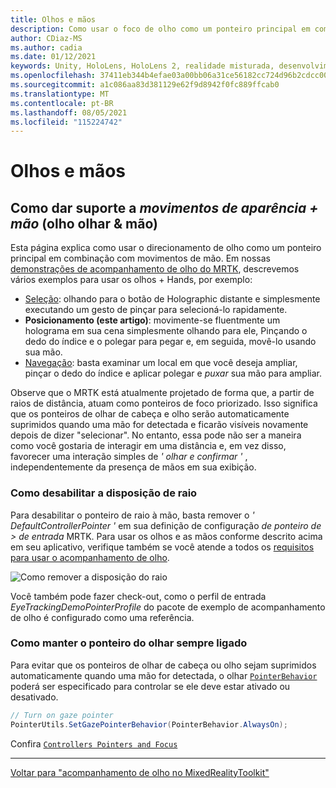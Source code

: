```yaml
---
title: Olhos e mãos
description: Como usar o foco de olho como um ponteiro principal em combinação com movimentos de mão no MRTK
author: CDiaz-MS
ms.author: cadia
ms.date: 01/12/2021
keywords: Unity, HoloLens, HoloLens 2, realidade misturada, desenvolvimento, MRTK, EyeTracking,
ms.openlocfilehash: 37411eb344b4efae03a00bb06a31ce56182cc724d96b2cdcc008f10a66d56011
ms.sourcegitcommit: a1c086aa83d381129e62f9d8942f0fc889ffcab0
ms.translationtype: MT
ms.contentlocale: pt-BR
ms.lasthandoff: 08/05/2021
ms.locfileid: "115224742"
---
```

# <a name="eyes-and-hands"></a>Olhos e mãos

## <a name="how-to-support-_look--hand-motions_-eye-gaze--hand-gestures"></a>Como dar suporte a _movimentos de aparência + mão_ (olho olhar & mão)

Esta página explica como usar o direcionamento de olho como um ponteiro principal em combinação com movimentos de mão.
Em nossas [demonstrações de acompanhamento de olho do MRTK](../../example-scenes/eye-tracking-examples-overview.md), descrevemos vários exemplos para usar os olhos + Hands, por exemplo:

- [Seleção](eye-tracking-target-selection.md): olhando para o botão de Holographic distante e simplesmente executando um gesto de pinçar para selecioná-lo rapidamente.
- **Posicionamento (este artigo)**: movimente-se fluentmente um holograma em sua cena simplesmente olhando para ele, Pinçando o dedo do índice e o polegar para pegar e, em seguida, movê-lo usando sua mão.
- [Navegação](eye-tracking-navigation.md): basta examinar um local em que você deseja ampliar, pinçar o dedo do índice e aplicar polegar e _puxar_ sua mão para ampliar.

Observe que o MRTK está atualmente projetado de forma que, a partir de raios de distância, atuam como ponteiros de foco priorizado.
Isso significa que os ponteiros de olhar de cabeça e olho serão automaticamente suprimidos quando uma mão for detectada e ficarão visíveis novamente depois de dizer "selecionar".
No entanto, essa pode não ser a maneira como você gostaria de interagir em uma distância e, em vez disso, favorecer uma interação simples de _' olhar e confirmar '_ , independentemente da presença de mãos em sua exibição.

### <a name="how-to-disable-the-hand-ray"></a>Como desabilitar a disposição de raio

Para desabilitar o ponteiro de raio à mão, basta remover o _' DefaultControllerPointer '_ em sua definição de configuração _de ponteiro de > de entrada_ MRTK.
Para usar os olhos e as mãos conforme descrito acima em seu aplicativo, verifique também se você atende a todos os [requisitos para usar o acompanhamento de olho](eye-tracking-basic-setup.md).

![Como remover a disposição do raio](../../images/eye-tracking/mrtk_setup_removehandray.jpg)

Você também pode fazer check-out, como o perfil de entrada _EyeTrackingDemoPointerProfile_ do pacote de exemplo de acompanhamento de olho é configurado como uma referência.

### <a name="how-to-keep-gaze-pointer-always-on"></a>Como manter o ponteiro do olhar sempre ligado

Para evitar que os ponteiros de olhar de cabeça ou olho sejam suprimidos automaticamente quando uma mão for detectada, o olhar [`PointerBehavior`](xref:Microsoft.MixedReality.Toolkit.Input.PointerBehavior) poderá ser especificado para controlar se ele deve estar ativado ou desativado.

```c#
// Turn on gaze pointer
PointerUtils.SetGazePointerBehavior(PointerBehavior.AlwaysOn);
```

Confira [`Controllers Pointers and Focus`](../../../architecture/controllers-pointers-and-focus.md)

---
[Voltar para "acompanhamento de olho no MixedRealityToolkit"](eye-tracking-main.md)
